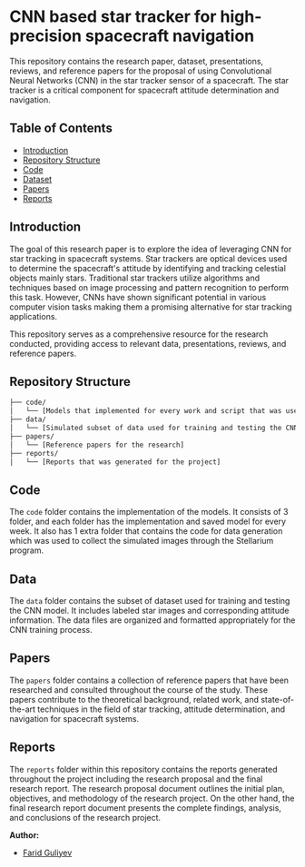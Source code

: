 # CNN based star tracker for high-precision spacecraft navigation

This repository contains the research paper, dataset, presentations, reviews, and reference papers for the proposal of using Convolutional Neural Networks (CNN) in the star tracker sensor of a spacecraft. The star tracker is a critical component for spacecraft attitude determination and navigation.

## Table of Contents

- [Introduction](#introduction)
- [Repository Structure](#repository-structure)
- [Code](#code)
- [Dataset](#dataset)
- [Papers](#papers)
- [Reports](#reports)

## Introduction

The goal of this research paper is to explore the idea of leveraging CNN for star tracking in spacecraft systems. Star trackers are optical devices used to determine the spacecraft's attitude by identifying and tracking celestial objects mainly stars. Traditional star trackers utilize algorithms and techniques based on image processing and pattern recognition to perform this task. However, CNNs have shown significant potential in various computer vision tasks making them a promising alternative for star tracking applications.

This repository serves as a comprehensive resource for the research conducted, providing access to relevant data, presentations, reviews, and reference papers.

## Repository Structure

```bash
├── code/
│   └── [Models that implemented for every work and script that was used to collect simulated data]
├── data/
│   └── [Simulated subset of data used for training and testing the CNN model]
├── papers/
│   └── [Reference papers for the research]
├── reports/
│   └── [Reports that was generated for the project]
```
## Code

The `code` folder contains the implementation of the models. It consists of 3 folder, and each folder has the implementation and saved model for every week. It also has 1 extra folder that contains the code for data generation which was used to collect the simulated images through the Stellarium program.

## Data

The `data` folder contains the subset of dataset used for training and testing the CNN model. It includes labeled star images and corresponding attitude information. The data files are organized and formatted appropriately for the CNN training process.

## Papers

The `papers` folder contains a collection of reference papers that have been researched and consulted throughout the course of the study. These papers contribute to the theoretical background, related work, and state-of-the-art techniques in the field of star tracking, attitude determination, and navigation for spacecraft systems.

## Reports
The `reports` folder within this repository contains the reports generated throughout the project including the research proposal and the final research report. The research proposal document outlines the initial plan, objectives, and methodology of the research project. On the other hand, the final research report document presents the complete findings, analysis, and conclusions of the research project.

**Author:**
- [Farid Guliyev](mailto:farid.guliyev@gwmail.gwu.edu)



